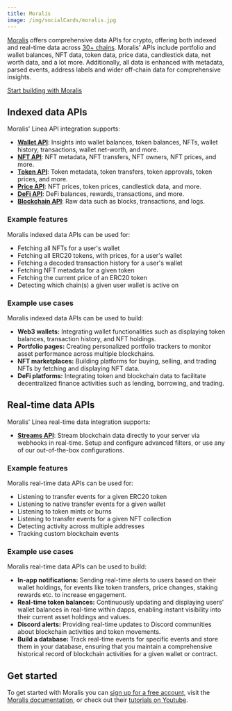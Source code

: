 ```yaml
---
title: Moralis
image: /img/socialCards/moralis.jpg
---
```


[Moralis](https://moralis.io/?utm_source=linea-docs&utm_medium=partner-docs) offers
comprehensive data APIs for crypto, offering both indexed and real-time data
across
[30+ chains](https://docs.moralis.io/supported-chains?utm_source=linea-docs&utm_medium=partner-docs).
Moralis' APIs include portfolio and wallet balances, NFT data, token data, price
data, candlestick data, net worth data, and a lot more. Additionally, all data
is enhanced with metadata, parsed events, address labels and wider off-chain
data for comprehensive insights.

[Start building with Moralis](https://moralis.io/chains/linea/?utm_source=linea-docs&utm_medium=partner-docs)

## Indexed data APIs

Moralis' Linea API integration supports:

- **[Wallet API](https://moralis.io/api/wallet/?utm_source=linea-docs&utm_medium=partner-docs)**:
  Insights into wallet balances, token balances, NFTs, wallet history,
  transactions, wallet net-worth, and more.
- **[NFT API](https://moralis.io/api/nft/?utm_source=linea-docs&utm_medium=partner-docs)**:
  NFT metadata, NFT transfers, NFT owners, NFT prices, and more.
- **[Token API](https://moralis.io/api/token/?utm_source=linea-docs&utm_medium=partner-docs)**:
  Token metadata, token transfers, token approvals, token prices, and more.
- **[Price API](https://moralis.io/api/price/?utm_source=linea-docs&utm_medium=partner-docs)**:
  NFT prices, token prices, candlestick data, and more.
- **[DeFi API](https://moralis.io/api/defi/?utm_source=linea-docs&utm_medium=partner-docs)**:
  DeFi balances, rewards, transactions, and more.
- **[Blockchain API](https://moralis.io/api/blockchain/?utm_source=linea-docs&utm_medium=partner-docs)**:
  Raw data such as blocks, transactions, and logs.

### Example features

Moralis indexed data APIs can be used for:

- Fetching all NFTs for a user's wallet
- Fetching all ERC20 tokens, with prices, for a user's wallet
- Fetching a decoded transaction history for a user's wallet
- Fetching NFT metadata for a given token
- Fetching the current price of an ERC20 token
- Detecting which chain(s) a given user wallet is active on

### Example use cases

Moralis indexed data APIs can be used to build:

- **Web3 wallets:** Integrating wallet functionalities such as displaying token
  balances, transaction history, and NFT holdings.
- **Portfolio pages:** Creating personalized portfolio trackers to monitor asset
  performance across multiple blockchains.
- **NFT marketplaces:** Building platforms for buying, selling, and trading NFTs
  by fetching and displaying NFT data.
- **DeFi platforms:** Integrating token and blockchain data to facilitate
  decentralized finance activities such as lending, borrowing, and trading.

## Real-time data APIs

Moralis' Linea real-time data integration supports:

- **[Streams API](https://moralis.io/streams/?utm_source=linea-docs&utm_medium=partner-docs)**:
  Stream blockchain data directly to your server via webhooks in real-time.
  Setup and configure advanced filters, or use any of our out-of-the-box
  configurations.

### Example features

Moralis real-time data APIs can be used for:

- Listening to transfer events for a given ERC20 token
- Listening to native transfer events for a given wallet
- Listening to token mints or burns
- Listening to transfer events for a given NFT collection
- Detecting activity across multiple addresses
- Tracking custom blockchain events

### Example use cases

Moralis real-time data APIs can be used to build:

- **In-app notifications:** Sending real-time alerts to users based on their
  wallet holdings, for events like token transfers, price changes, staking
  rewards etc. to increase engagement.
- **Real-time token balances:** Continuously updating and displaying users'
  wallet balances in real-time within dapps, enabling instant visibility into
  their current asset holdings and values.
- **Discord alerts:** Providing real-time updates to Discord communities about
  blockchain activities and token movements.
- **Build a database:** Track real-time events for specific events and store
  them in your database, ensuring that you maintain a comprehensive historical
  record of blockchain activities for a given wallet or contract.

## Get started

To get started with Moralis you
can [sign up for a free account](https://moralis.io/?utm_source=linea-docs&utm_medium=partner-docs),
visit the
[Moralis documentation](https://docs.moralis.io/?utm_source=linea-docs&utm_medium=partner-docs),
or check out their [tutorials on Youtube](https://www.youtube.com/@MoralisWeb3).
